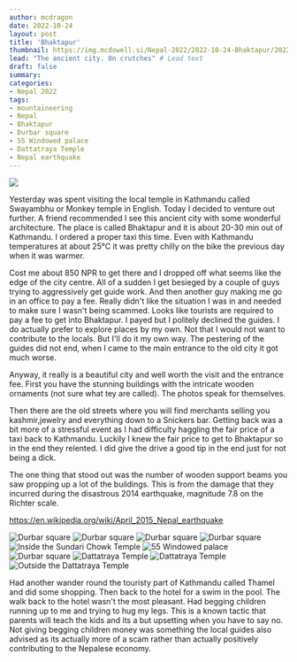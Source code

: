 ```yaml
---
author: mcdragon
date: 2022-10-24
layout: post
title: 'Bhaktapur'
thumbnail: https://img.mcdowell.si/Nepal-2022/2022-10-24-Bhaktapur/2022-10-24-Bhaktapur_680x680.jpg
lead: "The ancient city. On crutches" # Lead text
draft: false
summary: 
categories:
- Nepal 2022
tags:
- mountaineering
- Nepal
- Bhaktapur
- Durbar square
- 55 Windowed palace
- Dattatraya Temple
- Nepal earthquake
---
```

![](https://img.mcdowell.si/Nepal-2022/2022-10-24-Bhaktapur/Bhaktapur-7.jpg "")

Yesterday was spent visiting the local temple in Kathmandu called Swayambhu or Monkey temple in English. Today I decided to venture out further. A friend recommended I see this ancient city with some wonderful architecture. The place is called Bhaktapur and it is about 20-30 min out of Kathmandu. I ordered a proper taxi this time. Even with Kathmandu temperatures at about 25°C it was pretty chilly on the bike the previous day when it was warmer. 

Cost me about 850 NPR to get there and I dropped off what seems like the edge of the city centre. All of a sudden I get besieged by a couple of guys trying to aggressively get guide work. And then another guy making me go in an office to pay a fee. Really didn't like the situation I was in and needed to make sure I wasn't being scammed. Looks like tourists are required to pay a fee to get into Bhaktapur. I payed but I politely declined the guides. I do actually prefer to explore places by my own. Not that I would not want to contribute to the locals. But I'll do it my own way. The pestering of the guides did not end, when I came to the main entrance to the old city it got much worse. 

Anyway, it really is a beautiful city and well worth the visit and the entrance fee. First you have the stunning buildings with the intricate wooden ornaments (not sure what tey are called). The photos speak for themselves. 

Then there are the old streets where you will find merchants selling you kashmir,jewelry and everything down to a Snickers bar.
Getting back was a bit more of a stressful event as I had difficulty haggling the fair price of a taxi back to Kathmandu. Luckily I knew the fair price to get to Bhaktapur so in the end they relented. I did give the drive a good tip in the end just for not being a dick. 

The one thing that stood out was the number of wooden support beams you saw propping up a lot of the buildings. This is from the damage that they incurred during the disastrous 2014 earthquake, magnitude 7.8 on the Richter scale.  

https://en.wikipedia.org/wiki/April_2015_Nepal_earthquake


![Durbar square](https://img.mcdowell.si/Nepal-2022/2022-10-24-Bhaktapur/Bhaktapur-1.jpg "Durbar square")
![Durbar square](https://img.mcdowell.si/Nepal-2022/2022-10-24-Bhaktapur/Bhaktapur-2.jpg "Durbar square")
![Durbar square](https://img.mcdowell.si/Nepal-2022/2022-10-24-Bhaktapur/Bhaktapur-3.jpg "Durbar square")
![Durbar square](https://img.mcdowell.si/Nepal-2022/2022-10-24-Bhaktapur/Bhaktapur-4.jpg "Durbar square")
![Inside the Sundari Chowk Temple](https://img.mcdowell.si/Nepal-2022/2022-10-24-Bhaktapur/Bhaktapur-5.jpg "Inside the Sundari Chowk Temple")
![55 Windowed palace](https://img.mcdowell.si/Nepal-2022/2022-10-24-Bhaktapur/Bhaktapur-6.jpg "55 Windowed palace")
![Durbar square](https://img.mcdowell.si/Nepal-2022/2022-10-24-Bhaktapur/Bhaktapur-7.jpg "Durbar square")
![Dattatraya Temple](https://img.mcdowell.si/Nepal-2022/2022-10-24-Bhaktapur/Bhaktapur-8.jpg "Dattatraya Temple")
![Dattatraya Temple](https://img.mcdowell.si/Nepal-2022/2022-10-24-Bhaktapur/Bhaktapur-9.jpg "Dattatraya Temple")
![Outside the Dattatraya Temple](https://img.mcdowell.si/Nepal-2022/2022-10-24-Bhaktapur/Bhaktapur-10.jpg "Outside the Dattatraya Temple")

Had another wander round the touristy part of Kathmandu called Thamel and did some shopping. Then back to the hotel for a swim in the pool. 
The walk back to the hotel wasn't the most pleasant. Had begging children running up to me and trying to hug my legs. This is a known tactic that parents will teach the kids and its a but upsetting when you have to say no. Not giving begging children money was something the local guides also advised as its actually more of a scam rather than actually positively contributing to the Nepalese economy. 